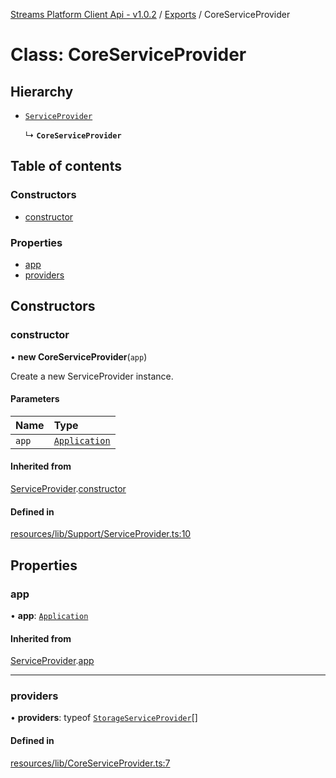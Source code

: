 [Streams Platform Client Api - v1.0.2](../README.md) / [Exports](../modules.md) / CoreServiceProvider

# Class: CoreServiceProvider

## Hierarchy

- [`ServiceProvider`](ServiceProvider.md)

  ↳ **`CoreServiceProvider`**

## Table of contents

### Constructors

- [constructor](CoreServiceProvider.md#constructor)

### Properties

- [app](CoreServiceProvider.md#app)
- [providers](CoreServiceProvider.md#providers)

## Constructors

### constructor

• **new CoreServiceProvider**(`app`)

Create a new ServiceProvider instance.

#### Parameters

| Name | Type |
| :------ | :------ |
| `app` | [`Application`](Application.md) |

#### Inherited from

[ServiceProvider](ServiceProvider.md).[constructor](ServiceProvider.md#constructor)

#### Defined in

[resources/lib/Support/ServiceProvider.ts:10](https://github.com/laravel-streams/streams-core/blob/e866e1454/resources/lib/Support/ServiceProvider.ts#L10)

## Properties

### app

• **app**: [`Application`](Application.md)

#### Inherited from

[ServiceProvider](ServiceProvider.md).[app](ServiceProvider.md#app)

___

### providers

• **providers**: typeof [`StorageServiceProvider`](StorageServiceProvider.md)[]

#### Defined in

[resources/lib/CoreServiceProvider.ts:7](https://github.com/laravel-streams/streams-core/blob/e866e1454/resources/lib/CoreServiceProvider.ts#L7)
